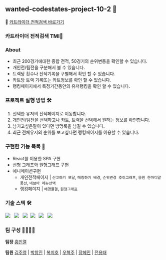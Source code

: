 
## wanted-codestates-project-10-2 🌈
📎 [카트라이더 전적검색 바로가기](https://suspicious-liskov-27f338.netlify.app/ranking)


### 카트라이더 전적검색 TMI🦽


### About
 - 최근 200경기에대한 종합 전적, 50경기의 순위변동을 확인할 수 있습니다.
 - 개인전/팀전을 구분해서 볼 수 있습니다.
 - 트랙당 횟수나 전적기록을 구별해서 확인 할 수 있습니다.
 - 카트당 트랙 기록또는 카트정보를 확인 할 수 있습니다.
 - 랭킹페이지에서 특정기간동안의 유저랭킹을 확인 할 수 있습니다.


### 프로젝트 실행 방법 🛠
 1. 선택한 유저의 전적페이지로 이동합니다.
 2. 개인전/팀전을 선택하고나 카트, 트랙을 선택해서 원하는 정보를 확인합니다.
 3. 남기고싶은말이 있다면 방명록을 남길 수 있습니다.
 4. 최근 전체유저의 순위를 보고싶다면 랭킹페이지를 이용할 수 있습니다.
 

### 구현한 기능 목록 📝
 - React를 이용한 SPA 구현
 - 선형 그래프와 원형그래프 구현
 - 에니메이션구현 
    - 개인전적페이지 | 
    `신고하기 모달`, `매칭하기 배경`, `순위변경 추이그래프`, `응원 한마디말풍선`, `네브바 메뉴선택`
     - 랭킹페이지 | 
     `배경물결`, `원형그래프`
 

### 기술 스텍 🛠

<img src="https://img.shields.io/badge/React-lightgray?style=flat-round&logo=React&logoColor=61DBFB"/></a> &nbsp;
<img src="https://img.shields.io/badge/React--Router-lightgray?style=flat-round&logo=React-Router&logoColor=#CA4245"/></a> &nbsp;
<img src="https://img.shields.io/badge/Styled--Components-lightgray?style=flat-round&logo=Styled-Components&logoColor=CA4245"/></a>&nbsp;
<img src="https://img.shields.io/badge/Axios-lightgray?style=flat-round&logo=Axios&logoColor=CA4245"/></a> &nbsp;
<img src="https://img.shields.io/badge/Chart.js-lightgray?style=flat-round&logo=Axios&logoColor=CA4245"/></a> &nbsp;
<img src="https://img.shields.io/badge/countup-lightgray?style=flat-round&logo=Axios&logoColor=CA4245"/></a> &nbsp;


### 팀 구성 👨‍👨‍👧‍👧

**팀장**
[홍인열](https://github.com/hinyc)

**팀원**
[김주영](https://github.com/juo1221) | [박창진](https://github.com/SpearJin) | [복지호](https://github.com/Jiho31) | [우혁주](https://github.com/Space-Belt) | [장혜민](https://github.com/hyemin-jang) | [전용태](https://github.com/yong313)

